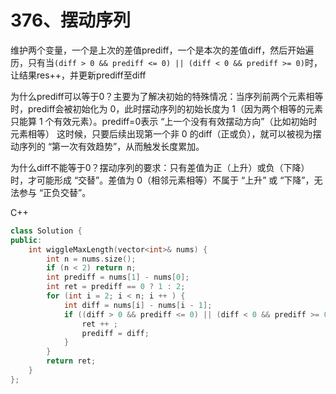 # 376、摆动序列
维护两个变量，一个是上次的差值prediff，一个是本次的差值diff，然后开始遍历，只有当`(diff > 0 && prediff <= 0) || (diff < 0 && prediff >= 0)`时，让结果res++，并更新prediff至diff

为什么prediff可以等于0？主要为了解决初始的特殊情况：当序列前两个元素相等时，prediff会被初始化为 0，此时摆动序列的初始长度为 1（因为两个相等的元素只能算 1 个有效元素）。prediff=0表示 “上一个没有有效摆动方向”（比如初始时元素相等）
这时候，只要后续出现第一个非 0 的diff（正或负），就可以被视为摆动序列的 “第一次有效趋势”，从而触发长度累加。

为什么diff不能等于0？摆动序列的要求：只有差值为正（上升）或负（下降）时，才可能形成 “交替”。差值为 0（相邻元素相等）不属于 “上升” 或 “下降”，无法参与 “正负交替”。

C++
```cpp
class Solution {
public:
    int wiggleMaxLength(vector<int>& nums) {
        int n = nums.size();
        if (n < 2) return n;
        int prediff = nums[1] - nums[0];
        int ret = prediff == 0 ? 1 : 2;
        for (int i = 2; i < n; i ++ ) {
            int diff = nums[i] - nums[i - 1];
            if ((diff > 0 && prediff <= 0) || (diff < 0 && prediff >= 0)) {
                ret ++ ;
                prediff = diff;
            }
        }
        return ret;
    }
};
```
